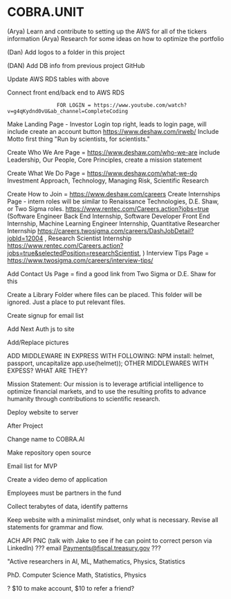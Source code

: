 # COBRA.UNIT

(Arya) Learn and contribute to setting up the AWS for all of the tickers information
(Arya) Research for some ideas on how to optimize the portfolio

(Dan) Add logos to a folder in this project

(DAN) Add DB info from previous project GitHub

Update AWS RDS tables with above

Connect front end/back end to AWS RDS

                    FOR LOGIN = https://www.youtube.com/watch?v=g4qKydnd0vU&ab_channel=CompleteCoding
Make Landing Page - Investor Login top right, leads to login page, will include create an account button 
                      https://www.deshaw.com/irweb/
                      Include Motto first thing "Run by scientists, for scientists."

Create Who We Are Page = https://www.deshaw.com/who-we-are 
  include Leadership, Our People, Core Principles, create a mission statement

Create What We Do Page = https://www.deshaw.com/what-we-do
                          Investment Approach, Technology, Managing Risk, Scientific Research

Create How to Join = https://www.deshaw.com/careers
    Create Internships Page - intern roles will be similar to Renaissance Technologies, D.E. Shaw, or Two Sigma roles.
https://www.rentec.com/Careers.action?jobs=true
    (Software Engineer Back End Internship, Software Developer Front End Internship, Machine Learning Engineer Internship, Quantitative Researcher Internship https://careers.twosigma.com/careers/DashJobDetail?jobId=12004 , Research Scientist Internship https://www.rentec.com/Careers.action?jobs=true&selectedPosition=researchScientist, )
    Interview Tips Page = https://www.twosigma.com/careers/interview-tips/

Add Contact Us Page = find a good link from Two Sigma or D.E. Shaw for this

Create a Library Folder where files can be placed. This folder will be ignored. Just a place to put relevant files.

Create signup for email list

Add Next Auth js to site

Add/Replace pictures

ADD MIDDLEWARE IN EXPRESS WITH FOLLOWING:
  NPM install: helmet, passport, uncapitalize
  app.use(helmet));
OTHER MIDDLEWARES WITH EXPESS? WHAT ARE THEY?

Mission Statement: Our mission is to leverage artificial intelligence to optimize financial markets, and to use the resulting profits to advance humanity through contributions to scientific research.

Deploy website to server










After Project

Change name to COBRA.AI

Make repository open source

Email list for MVP

Create a video demo of application

Employees must be partners in the fund

Collect terabytes of data, identify patterns

Keep website with a minimalist mindset, only what is necessary. Revise all statements for grammar and flow.

ACH API PNC (talk with Jake to see if he can point to correct person via LinkedIn)
??? email Payments@fiscal.treasury.gov ???

"Active researchers in AI, ML, Mathematics, Physics, Statistics

PhD. Computer Science Math, Statistics, Physics 




? $10 to make account, $10 to refer a friend?
